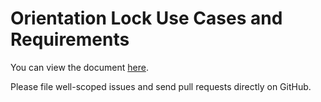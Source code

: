 Orientation Lock Use Cases and Requirements
===========================================

You can view the document [here](http://tobie.github.com/ORIENTATIONLOCK-UCR/index.html).

Please file well-scoped issues and send pull requests directly on GitHub.
